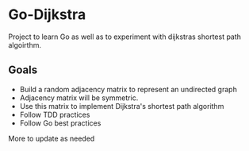 # Go-Dijkstra
Project to learn Go as well as to experiment with dijkstras shortest path algoirthm.

## Goals
- Build a random adjacency matrix to represent an undirected graph
- Adjacency matrix will be symmetric.
- Use this matrix to implement Dijkstra's shortest path algorithm 
- Follow TDD practices
- Follow Go best practices

More to update as needed